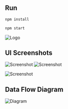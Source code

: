 

## Run

```bash
npm install

npm start
```

![Logo](https://github.com/Padmini-bulnda/Voice-assistant/tree/master/src/images/logo.png)

## UI Screenshots

![Screenshot](https://github.com/Padmini-bulnda/Voice-assistant/tree/master/src/images/U1.png)
![Screenshot](https://github.com/Padmini-bulnda/Voice-assistant/tree/master/src/images/U2.png)

![Screenshot](https://github.com/Padmini-bulnda/Voice-assistant/tree/master/src/images/U4.png)

## Data Flow Diagram

![Diagram](https://github.com/Padmini-bulnda/Voice-assistant/tree/master/src/images/NewsApp.png)
